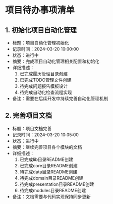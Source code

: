 # 项目待办事项清单

## 1. 初始化项目自动化管理
- 标题：项目自动化管理初始化
- 记录时间：2024-03-20 10:00:00
- 状态：进行中
- 摘要：完成项目自动化管理相关配置和初始化
- 详细描述：
  1. 已完成履历管理目录创建
  2. 已完成TODO管理文件创建
  3. 待完成问题报告模板设计
  4. 待完成自动化检查流程实现
- 备注：需要在后续开发中持续完善自动化管理机制

## 2. 完善项目文档
- 标题：项目文档完善
- 记录时间：2024-03-20 10:05:00
- 状态：进行中
- 摘要：继续完善项目各个模块的文档
- 详细描述：
  1. 已完成lib目录README创建
  2. 已完成core目录README创建
  3. 待完成data目录README创建
  4. 待完成domain目录README创建
  5. 待完成presentation目录README创建
  6. 待完成modules目录README创建
- 备注：文档需要与代码实现保持同步更新

